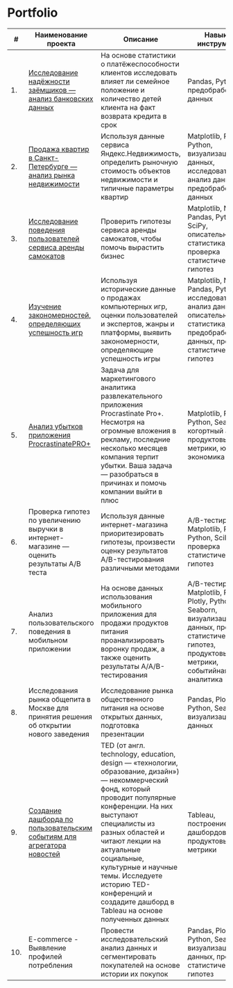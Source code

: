 # Portfolio

| #    | Наименование проекта                | Описание                                                     | Навыки и инструменты   |
| ---- | ------------------------------------| ------------------------------------------------------------ | -----------------------|
| 1. | [Исследование надёжности заёмщиков — анализ банковских данных](https://github.com/by-Victor/Portfolio/blob/main/Banking%20data%20analysis/Исследование%20надежности%20заемщиков.ipynb "click me") | На основе статистики о платёжеспособности клиентов исследовать влияет ли семейное положение и количество детей клиента на факт возврата кредита в срок | Pandas, Python, предобработка данных |
| 2. |  [Продажа квартир в Санкт-Петербурге — анализ рынка недвижимости](https://github.com/by-Victor/Portfolio/blob/main/Real%20estate%20market%20analysis/Исследование%20объявлений%20о%20продаже%20квартир.ipynb "click me") | Используя данные сервиса Яндекс.Недвижимость, определить рыночную стоимость объектов недвижимости и типичные параметры квартир | Matplotlib, Pandas, Python, визуализация данных, исследовательский анализ данных, предобработка данных |
| 3. | [Исследование поведения пользователей сервиса аренды самокатов](https://github.com/by-Victor/Portfolio/blob/main/Scooter%20rental/Исследование%20сервиса%20аренды%20самокатов.ipynb "click me") | Проверить гипотезы сервиса аренды самокатов, чтобы помочь вырастить бизнес| Matplotlib, NumPy, Pandas, Python, SciPy, описательная статистика, проверка статистических гипотез |
| 4. | [Изучение закономерностей, определяющих успешность игр](https://github.com/by-Victor/Portfolio/blob/main/Online%20store%20for%20computer%20games/Исследование%20интернет-магазина%20компьютерных%20игр.ipynb "click me") | Используя исторические данные о продажах компьютерных игр, оценки пользователей и экспертов, жанры и платформы, выявить закономерности, определяющие успешность игры | Matplotlib, NumPy, Pandas, Python, исследовательский анализ данных, описательная статистика, предобработка данных, проверка статистических гипотез |
| 5. | [Анализ убытков приложения ProcrastinatePRO+](https://github.com/by-Victor/Portfolio/blob/main/ProcrastinatePRO%2B%20app/Исследование%20развлекательного%20приложения%20Procrastinate%20Pro%2B.ipynb "click me") | Задача для маркетингового аналитика развлекательного приложения Procrastinate Pro+. Несмотря на огромные вложения в рекламу, последние несколько месяцев компания терпит убытки. Ваша задача — разобраться в причинах и помочь компании выйти в плюс | Matplotlib, Pandas, Python, Seaborn, когортный анализ, продуктовые метрики, юнит-экономика |
| 6. | Проверка гипотез по увеличению выручки в интернет-магазине — оценить результаты A/B теста | Используя данные интернет-магазина приоритезировать гипотезы, произвести оценку результатов A/B-тестирования различными методами | A/B-тестирование, Matplotlib, Pandas, Python, SciPy, проверка статистических гипотез |
| 7. | Анализ пользовательского поведения в мобильном приложении | На основе данных использования мобильного приложения для продажи продуктов питания проанализировать воронку продаж, а также оценить результаты A/A/B-тестирования | A/B-тестирование, Matplotlib, Pandas, Plotly, Python, Seaborn, визуализация данных, проверка статистических гипотез, продуктовые метрики, событийная аналитика |
| 8. | Исследования рынка общепита в Москве для принятия решения об открытии нового заведения | Исследование рынка общественного питания на основе открытых данных, подготовка презентации | Pandas, Plotly, Python, Seaborn, визуализация данных |
| 9. |[Создание дашборда по пользовательским событиям для агрегатора новостей](https://public.tableau.com/views/TEDconferences_17159713707130/TEDconferences?:language=en-US&:sid=&:display_count=n&:origin=viz_share_link) | TED (от англ. technology, education, design — «технологии, образование, дизайн») — некоммерческий фонд, который проводит популярные конференции. На них выступают специалисты из разных областей и читают лекции на актуальные социальные, культурные и научные темы. Исследуете историю TED-конференций и создадите дашборд в Tableau на основе полученных данных | Tableau, построение дашбордов, продуктовые метрики |
| 10. | E-commerce - Выявление профилей потребления | Провести исследовательский анализ данных и сегментировать покупателей на основе истории их покупок | Pandas, Plotly, Python, Seaborn, визуализация данных, проверка статистических гипотез |
